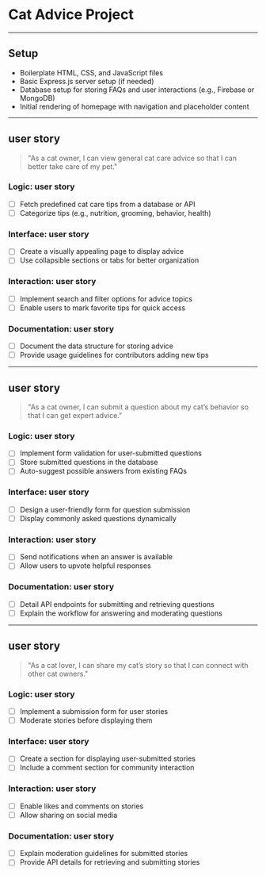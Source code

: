 # Cat Advice Project

<!-- A small web application that provides cat care tips, advice on common feline issues, and interactive Q&A for cat owners. -->

---

## Setup

<!-- what code do you need just to open the project? this might include:
  - boilerplate code
  - loading program data
  - rendering the initial user interface
-->

- Boilerplate HTML, CSS, and JavaScript files
- Basic Express.js server setup (if needed)
- Database setup for storing FAQs and user interactions (e.g., Firebase or MongoDB)
- Initial rendering of homepage with navigation and placeholder content

---

## user story

> "As a cat owner, I can view general cat care advice so that I can better take care of my pet."

<!-- write any extra notes or description -->

### Logic: user story

- [ ] Fetch predefined cat care tips from a database or API
- [ ] Categorize tips (e.g., nutrition, grooming, behavior, health)

### Interface: user story

- [ ] Create a visually appealing page to display advice
- [ ] Use collapsible sections or tabs for better organization

### Interaction: user story

- [ ] Implement search and filter options for advice topics
- [ ] Enable users to mark favorite tips for quick access

### Documentation: user story

- [ ] Document the data structure for storing advice
- [ ] Provide usage guidelines for contributors adding new tips

---

## user story

> "As a cat owner, I can submit a question about my cat’s behavior so that I can get expert advice."

<!-- write any extra notes or description -->

### Logic: user story

- [ ] Implement form validation for user-submitted questions
- [ ] Store submitted questions in the database
- [ ] Auto-suggest possible answers from existing FAQs

### Interface: user story

- [ ] Design a user-friendly form for question submission
- [ ] Display commonly asked questions dynamically

### Interaction: user story

- [ ] Send notifications when an answer is available
- [ ] Allow users to upvote helpful responses

### Documentation: user story

- [ ] Detail API endpoints for submitting and retrieving questions
- [ ] Explain the workflow for answering and moderating questions

---

## user story

> "As a cat lover, I can share my cat’s story so that I can connect with other cat owners."

<!-- write any extra notes or description -->

### Logic: user story

- [ ] Implement a submission form for user stories
- [ ] Moderate stories before displaying them

### Interface: user story

- [ ] Create a section for displaying user-submitted stories
- [ ] Include a comment section for community interaction

### Interaction: user story

- [ ] Enable likes and comments on stories
- [ ] Allow sharing on social media

### Documentation: user story

- [ ] Explain moderation guidelines for submitted stories
- [ ] Provide API details for retrieving and submitting stories
